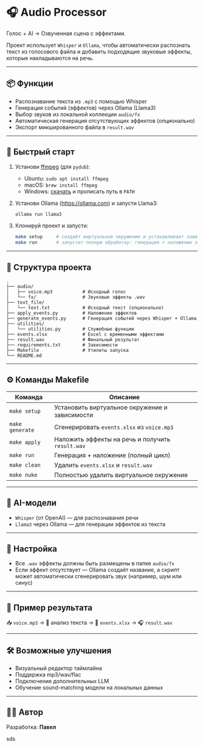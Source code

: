 # 🎧 Audio Processor

Голос + AI → Озвученная сцена с эффектами.

Проект использует `Whisper` и `Ollama`, чтобы автоматически распознать текст из голосового файла и добавить подходящие звуковые эффекты, которые накладываются на речь.

---

## 📦 Функции

- Распознавание текста из `.mp3` с помощью Whisper
- Генерация событий (эффектов) через Ollama (Llama3)
- Выбор звуков из локальной коллекции `audio/fx`
- Автоматическая генерация отсутствующих эффектов (опционально)
- Экспорт микшированного файла в `result.wav`

---

## 🚀 Быстрый старт

1. Установи [ffmpeg](https://ffmpeg.org/download.html) (для `pydub`):
   - Ubuntu: `sudo apt install ffmpeg`
   - macOS: `brew install ffmpeg`
   - Windows: [скачать](https://ffmpeg.org/download.html) и прописать путь в `PATH`

2. Установи Ollama (https://ollama.com) и запусти Llama3:
   ```bash
   ollama run llama3
   ```

3. Клонируй проект и запусти:
   ```bash
   make setup     # создаёт виртуальное окружение и устанавливает зависимости
   make run       # запустит полную обработку: генерация + наложение эффектов
   ```

---

## 📁 Структура проекта

```
.
├── audio/
│   ├── voice.mp3           # Исходный голос
│   └── fx/                 # Звуковые эффекты .wav
├── text_file/
│   └── text.txt            # Исходный текст (опционально)
├── apply_events.py         # Наложение эффектов
├── generate_events.py      # Генерация событий через Whisper + Ollama
├── utilities/
│   └── utilities.py        # Служебные функции
├── events.xlsx             # Excel с временными эффектами
├── result.wav              # Финальный результат
├── requirements.txt        # Зависимости
├── Makefile                # Утилиты запуска
└── README.md
```

---

## ⚙️ Команды Makefile

| Команда        | Описание                          |
|----------------|-----------------------------------|
| `make setup`   | Установить виртуальное окружение и зависимости |
| `make generate`| Сгенерировать `events.xlsx` из `voice.mp3`     |
| `make apply`   | Наложить эффекты на речь и получить `result.wav` |
| `make run`     | Генерация + наложение (полный цикл) |
| `make clean`   | Удалить `events.xlsx` и `result.wav` |
| `make nuke`    | Полностью удалить виртуальное окружение |

---

## 🤖 AI-модели

- `Whisper` (от OpenAI) — для распознавания речи
- `Llama3` через Ollama — для генерации эффектов из текста

---

## 🔧 Настройка

- Все `.wav` эффекты должны быть размещены в папке `audio/fx`
- Если эффект отсутствует — Ollama создаёт название, а скрипт может автоматически сгенерировать звук (например, шум или синус)

---

## 📝 Пример результата

📥 `voice.mp3` → 🧠 анализ текста → 🎵 `events.xlsx` → 🎧 `result.wav`

---

## 🛠 Возможные улучшения

- Визуальный редактор таймлайна
- Поддержка mp3/wav/flac
- Подключение дополнительных LLM
- Обучение sound-matching модели на локальных данных

---

## 🧑‍💻 Автор

Разработка: **Павел**  


sds
